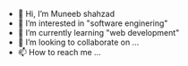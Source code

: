 - 👋 Hi, I’m Muneeb shahzad
- 👀 I’m interested in "software enginering"
- 🌱 I’m currently learning "web development"
- 💞️ I’m looking to collaborate on ...
- 📫 How to reach me ...

<!---
Muneebq1/Muneebq1 is a ✨ special ✨ repository because its `README.md` (this file) appears on your GitHub profile.
You can click the Preview link to take a look at your changes.
--->
